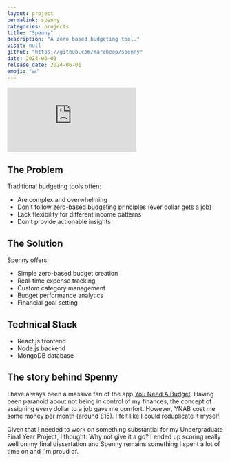 ```yaml
---
layout: project
permalink: spenny
categories: projects
title: "Spenny"
description: "A zero based budgeting tool."
visit: null
github: "https://github.com/marcbeep/spenny"
date: 2024-06-01
release_date: 2024-06-01
emoji: "💷"
---
```


<div class="video-container">
<iframe src="https://www.youtube.com/embed/7zYYHl4npjQ?si=NVAsxklo-Feh8KDz" title="Spenny Presentation" frameborder="0" allow="accelerometer; autoplay; clipboard-write; encrypted-media; gyroscope; picture-in-picture; web-share" referrerpolicy="strict-origin-when-cross-origin" allowfullscreen></iframe>
</div>

## The Problem

Traditional budgeting tools often:
- Are complex and overwhelming
- Don't follow zero-based budgeting principles (ever dollar gets a job)
- Lack flexibility for different income patterns
- Don't provide actionable insights

## The Solution

Spenny offers:
- Simple zero-based budget creation
- Real-time expense tracking
- Custom category management
- Budget performance analytics
- Financial goal setting

## Technical Stack

- React.js frontend
- Node.js backend
- MongoDB database

## The story behind Spenny

I have always been a massive fan of the app [You Need A Budget](https://ynab.com).
Having been paranoid about not being in control of my finances, the concept of assigning every dollar to a job gave me comfort.
However, YNAB cost me some money per month (around £15). 
I felt like I could reduplicate it myself.

Given that I needed to work on something substantial for my Undergraduate Final Year Project, I thought: Why not give it a go?
I ended up scoring really well on my final dissertation and Spenny remains something I spent a lot of time on and I'm proud of.
